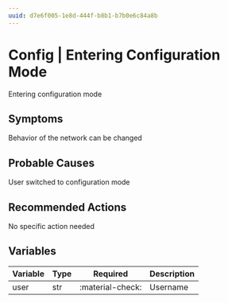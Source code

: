 ```yaml
---
uuid: d7e6f005-1e8d-444f-b8b1-b7b0e6c84a8b
---
```

# Config | Entering Configuration Mode

Entering configuration mode

## Symptoms

Behavior of the network can be changed

## Probable Causes

User switched to configuration mode

## Recommended Actions

No specific action needed

## Variables

Variable | Type | Required | Description
--- | --- | --- | ---
user | str | :material-check: | Username
